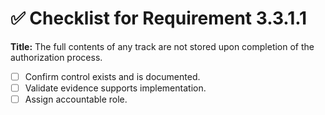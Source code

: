 # ✅ Checklist for Requirement 3.3.1.1

**Title:** The full contents of any track are not stored upon completion of the authorization process.

- [ ] Confirm control exists and is documented.
- [ ] Validate evidence supports implementation.
- [ ] Assign accountable role.
